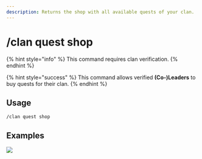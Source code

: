 ```yaml
---
description: Returns the shop with all available quests of your clan.
---
```


# /clan quest shop

{% hint style="info" %}
This command requires clan verification.
{% endhint %}

{% hint style="success" %}
This command allows verified **(Co-)Leaders** to buy quests for their clan.
{% endhint %}

## Usage

```
/clan quest shop
```

## Examples

![](https://github.com/user-attachments/assets/40341d9d-d58f-45e7-9c9a-209060242364)
